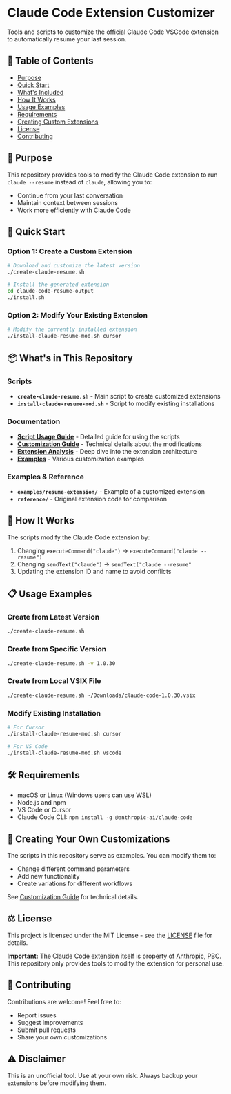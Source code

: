 # Claude Code Extension Customizer

Tools and scripts to customize the official Claude Code VSCode extension to automatically resume your last session.

## 📑 Table of Contents
- [Purpose](#-purpose)
- [Quick Start](#-quick-start)
- [What's Included](#-whats-in-this-repository)
- [How It Works](#-how-it-works)
- [Usage Examples](#-usage-examples)
- [Requirements](#-requirements)
- [Creating Custom Extensions](#-creating-your-own-customizations)
- [License](#️-license)
- [Contributing](#-contributing)

## 🎯 Purpose

This repository provides tools to modify the Claude Code extension to run `claude --resume` instead of `claude`, allowing you to:
- Continue from your last conversation
- Maintain context between sessions
- Work more efficiently with Claude Code

## 🚀 Quick Start

### Option 1: Create a Custom Extension
```bash
# Download and customize the latest version
./create-claude-resume.sh

# Install the generated extension
cd claude-code-resume-output
./install.sh
```

### Option 2: Modify Your Existing Extension
```bash
# Modify the currently installed extension
./install-claude-resume-mod.sh cursor
```

## 📦 What's in This Repository

### Scripts
- **`create-claude-resume.sh`** - Main script to create customized extensions
- **`install-claude-resume-mod.sh`** - Script to modify existing installations

### Documentation
- **[Script Usage Guide](docs/SCRIPTS_README.md)** - Detailed guide for using the scripts
- **[Customization Guide](docs/CUSTOMIZATION_GUIDE.md)** - Technical details about the modifications
- **[Extension Analysis](docs/EXTENSION_ANALYSIS.md)** - Deep dive into the extension architecture
- **[Examples](docs/EXAMPLES.md)** - Various customization examples

### Examples & Reference
- **`examples/resume-extension/`** - Example of a customized extension
- **`reference/`** - Original extension code for comparison

## 🔧 How It Works

The scripts modify the Claude Code extension by:
1. Changing `executeCommand("claude")` → `executeCommand("claude --resume")`
2. Changing `sendText("claude")` → `sendText("claude --resume"`
3. Updating the extension ID and name to avoid conflicts

## 📋 Usage Examples

### Create from Latest Version
```bash
./create-claude-resume.sh
```

### Create from Specific Version
```bash
./create-claude-resume.sh -v 1.0.30
```

### Create from Local VSIX File
```bash
./create-claude-resume.sh ~/Downloads/claude-code-1.0.30.vsix
```

### Modify Existing Installation
```bash
# For Cursor
./install-claude-resume-mod.sh cursor

# For VS Code
./install-claude-resume-mod.sh vscode
```

## 🛠 Requirements

- macOS or Linux (Windows users can use WSL)
- Node.js and npm
- VS Code or Cursor
- Claude Code CLI: `npm install -g @anthropic-ai/claude-code`

## 📝 Creating Your Own Customizations

The scripts in this repository serve as examples. You can modify them to:
- Change different command parameters
- Add new functionality
- Create variations for different workflows

See [Customization Guide](docs/CUSTOMIZATION_GUIDE.md) for technical details.

## ⚖️ License

This project is licensed under the MIT License - see the [LICENSE](LICENSE) file for details.

**Important:** The Claude Code extension itself is property of Anthropic, PBC. This repository only provides tools to modify the extension for personal use.

## 🤝 Contributing

Contributions are welcome! Feel free to:
- Report issues
- Suggest improvements
- Submit pull requests
- Share your own customizations

## ⚠️ Disclaimer

This is an unofficial tool. Use at your own risk. Always backup your extensions before modifying them.